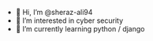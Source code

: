 - 👋 Hi, I’m @sheraz-ali94
- 👀 I’m interested in cyber security
- 🌱 I’m currently learning python / django


<!---
sheraz-ali94/sheraz-ali94 is a ✨ special ✨ repository because its `README.md` (this file) appears on your GitHub profile.
You can click the Preview link to take a look at your changes.
--->
